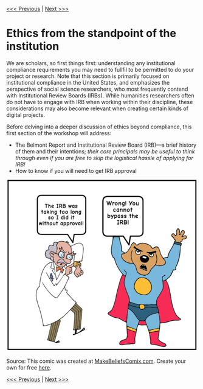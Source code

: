 [<<< Previous](introduction.md) | [Next >>>](belmont.md)

# Ethics from the standpoint of the institution

We are scholars, so first things first: understanding any institutional compliance requirements you may need to fullfil to be permitted to do your project or research. Note that this section is primarily focused on institutional compliance in the United States, and emphasizes the perspective of social science researchers, who most frequently contend with Institutional Review Boards (IRBs). While humanities researchers often do not have to engage with IRB when working within their discipline, these considerations may also become relevant when creating certain kinds of digital projects.

Before delving into a deeper discussion of ethics beyond compliance, this first section of the workshop will address:

- The Belmont Report and Institutional Review Board (IRB)—a brief history of them and their intentions; *their core principals may be useful to think through even if you are free to skip the logistical hassle of applying for IRB!*
- How to know if you will need to get IRB approval  

![a man in a lab coat pointing to his watch and saying "the IRB was taking too long so I did it without approval!" and then a super-hero dog with its arms in the air exclaiming "wrong! you can't bypass the IRB!"](../images/irbcomix.png)

Source: This comic was created at [MakeBeliefsComix.com](https://www.makebeliefscomix.com/). Create your own for free [here](https://www.makebeliefscomix.com/).

[<<< Previous](introduction.md) | [Next >>>](belmont.md)
